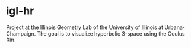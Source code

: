 igl-hr
======

Project at the Illinois Geometry Lab of the University of Illinois at Urbana-Champaign.
The goal is to visualize hyperbolic 3-space using the Oculus Rift.
